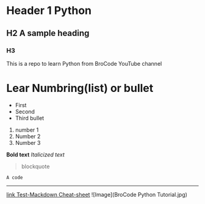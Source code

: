 # Header 1 Python
## H2 A sample heading
### H3
This is a repo to learn Python from BroCode YouTube channel

# Lear Numbring(list) or bullet 

* First 
* Second
* Third bullet

1. number 1
2. Number 2
3. Number 3

**Bold text**
*Italicized text*
> blockquote

`A code`

------ ---------------------

[link Test-Mackdown Cheat-sheet](https://www.markdownguide.org/cheat-sheet/)
![Image](BroCode Python Tutorial.jpg)
